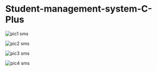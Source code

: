 # Student-management-system-C-Plus

![pic1 sms](https://user-images.githubusercontent.com/12861265/194795973-5af7ff3a-954a-477e-9575-a1e33f55b57b.jpg)

![pic2 sms](https://user-images.githubusercontent.com/12861265/194796004-c0f16b47-a64d-4b5c-8fcf-f7c6efed7d1e.jpg)

![pic3 sms](https://user-images.githubusercontent.com/12861265/194796005-47e2d7d3-56a7-4c6e-b748-4057f6560864.jpg)

![pic4 sms](https://user-images.githubusercontent.com/12861265/194796006-7743c401-2ecc-448b-9d4f-8ad3c5c29f31.jpg)






